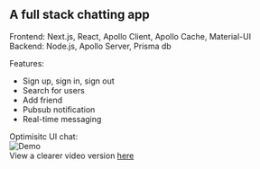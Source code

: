 ## A full stack chatting app

Frontend: Next.js, React, Apollo Client, Apollo Cache, Material-UI  
Backend: Node.js, Apollo Server, Prisma db

Features:

-   Sign up, sign in, sign out
-   Search for users
-   Add friend
-   Pubsub notification
-   Real-time messaging

Optimisitc UI chat:  
![Demo](https://media.giphy.com/media/TfFXwbZaZ4OzzYn36o/giphy.gif)  
View a clearer video version [here](https://youtu.be/2RTRxQm4CJY) 
